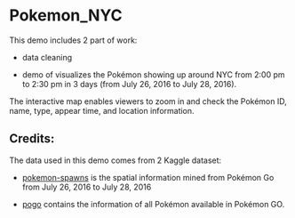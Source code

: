 # Pokemon_NYC

This demo includes 2 part of work: 

* data cleaning 

* demo of visualizes the Pokémon showing up around NYC from 2:00 pm to 2:30 pm in 3 days (from July 26, 2016 to July 28, 2016). 

The interactive map enables viewers to zoom in and check the Pokémon ID, name, type, appear time, and location information.

## Credits:
The data used in this demo comes from 2 Kaggle dataset:

* [pokemon-spawns](https://www.kaggle.com/kveykva/sf-bay-area-pokemon-go-spawns) is the spatial information mined from Pokémon Go from July 26, 2016 to July 28, 2016

* [pogo](https://www.kaggle.com/netzuel/pokmon-go-dataset-15-generations) contains the information of all Pokémon available in Pokémon GO.